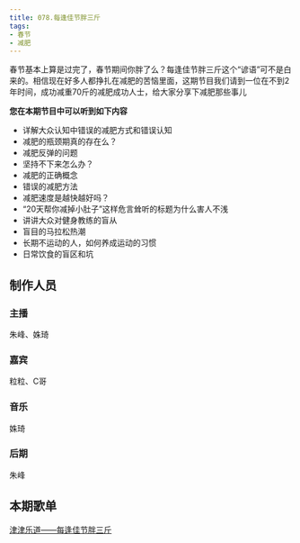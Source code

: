 ```yaml
---
title: 078.每逢佳节胖三斤
tags:
- 春节
- 减肥
---
```


春节基本上算是过完了，春节期间你胖了么？每逢佳节胖三斤这个“谚语”可不是白来的。相信现在好多人都挣扎在减肥的苦恼里面，这期节目我们请到一位在不到2年时间，成功减重70斤的减肥成功人士，给大家分享下减肥那些事儿<!--more-->

**您在本期节目中可以听到如下内容**

- 详解大众认知中错误的减肥方式和错误认知
- 减肥的瓶颈期真的存在么？
- 减肥反弹的问题
- 坚持不下来怎么办？
- 减肥的正确概念
- 错误的减肥方法
- 减肥速度是越快越好吗？
- “20天帮你减掉小肚子”这样危言耸听的标题为什么害人不浅
- 讲讲大众对健身教练的盲从
- 盲目的马拉松热潮
- 长期不运动的人，如何养成运动的习惯
- 日常饮食的盲区和坑

## 制作人员

### 主播

朱峰、姝琦

### 嘉宾

粒粒、C哥

### 音乐

姝琦

### 后期

朱峰

## 本期歌单

 [津津乐道——每逢佳节胖三斤](https://music.163.com/#/playlist?id=2113240587)

